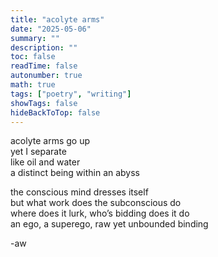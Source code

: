 ```yaml
---
title: "acolyte arms"
date: "2025-05-06"
summary: ""
description: ""
toc: false
readTime: false
autonumber: true
math: true
tags: ["poetry", "writing"]
showTags: false
hideBackToTop: false
---
```


acolyte arms go up  
yet I separate  
like oil and water  
a distinct being within an abyss    
  
the conscious mind dresses itself  
but what work does the subconscious do  
where does it lurk, who’s bidding does it do  
an ego, a superego, raw yet unbounded binding  

-aw